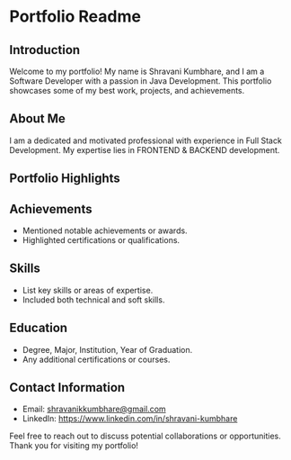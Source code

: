 # Portfolio Readme

## Introduction

Welcome to my portfolio! My name is Shravani Kumbhare, and I am a Software Developer with a passion in Java Development. This portfolio showcases some of my best work, projects, and achievements.

## About Me

I am a dedicated and motivated professional with experience in Full Stack Development. My expertise lies in FRONTEND & BACKEND development.

## Portfolio Highlights
## Achievements

- Mentioned notable achievements or awards.
- Highlighted certifications or qualifications.

## Skills

- List key skills or areas of expertise.
- Included both technical and soft skills.

## Education

- Degree, Major, Institution, Year of Graduation.
- Any additional certifications or courses.

## Contact Information

- Email: shravanikkumbhare@gmail.com
- LinkedIn: https://www.linkedin.com/in/shravani-kumbhare

Feel free to reach out to discuss potential collaborations or opportunities. Thank you for visiting my portfolio!
